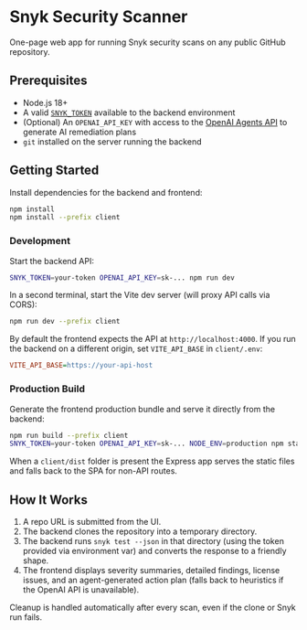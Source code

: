 # Snyk Security Scanner

One-page web app for running Snyk security scans on any public GitHub repository.

## Prerequisites

- Node.js 18+
- A valid [`SNYK_TOKEN`](https://docs.snyk.io/snyk-cli/authenticate-the-cli-with-your-account) available to the backend environment
- (Optional) An `OPENAI_API_KEY` with access to the [OpenAI Agents API](https://openai.com/) to generate AI remediation plans
- `git` installed on the server running the backend

## Getting Started

Install dependencies for the backend and frontend:

```bash
npm install
npm install --prefix client
```

### Development

Start the backend API:

```bash
SNYK_TOKEN=your-token OPENAI_API_KEY=sk-... npm run dev
```

In a second terminal, start the Vite dev server (will proxy API calls via CORS):

```bash
npm run dev --prefix client
```

By default the frontend expects the API at `http://localhost:4000`. If you run the backend on a different origin, set `VITE_API_BASE` in `client/.env`:

```ini
VITE_API_BASE=https://your-api-host
```

### Production Build

Generate the frontend production bundle and serve it directly from the backend:

```bash
npm run build --prefix client
SNYK_TOKEN=your-token OPENAI_API_KEY=sk-... NODE_ENV=production npm start
```

When a `client/dist` folder is present the Express app serves the static files and falls back to the SPA for non-API routes.

## How It Works

1. A repo URL is submitted from the UI.
2. The backend clones the repository into a temporary directory.
3. The backend runs `snyk test --json` in that directory (using the token provided via environment var) and converts the response to a friendly shape.
4. The frontend displays severity summaries, detailed findings, license issues, and an agent-generated action plan (falls back to heuristics if the OpenAI API is unavailable).

Cleanup is handled automatically after every scan, even if the clone or Snyk run fails.
